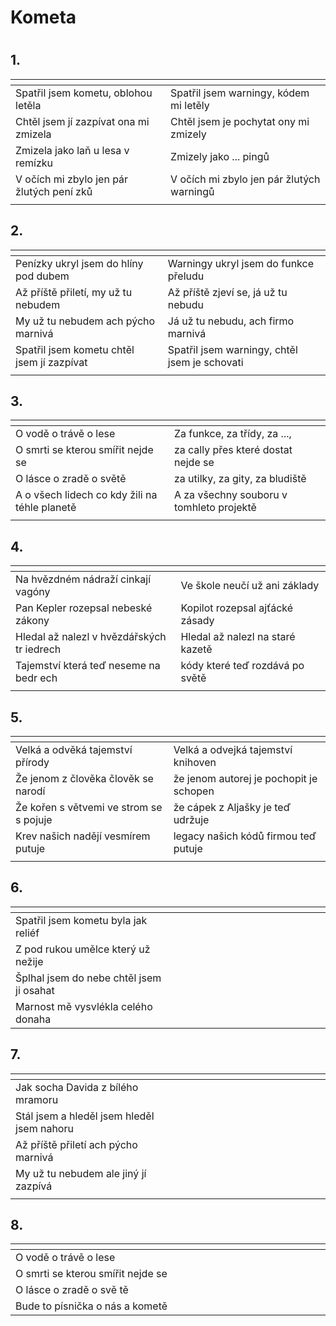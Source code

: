 # Kometa
# 


## 1.
| <img width=300/>                          | <img width=300/>                          |
|:------------------------------------------|-------------------------------------------|
| Spatřil jsem kometu, oblohou letěla       | Spatřil jsem warningy, kódem mi letěly    |
| Chtěl jsem jí zazpívat ona mi zmizela     | Chtěl jsem je pochytat ony mi zmizely     |
| Zmizela jako laň u lesa v remízku         | Zmizely jako ... pingů                    |
| V očích mi zbylo jen pár žlutých pení zků | V očích mi zbylo jen pár žlutých warningů |
|                                           |                                           |

## 2.
| <img width=300/>                           | <img width=300/>                              |
|:-------------------------------------------|-----------------------------------------------|
| Penízky ukryl jsem do hlíny pod dubem      | Warningy ukryl jsem do funkce přeludu         |
| Až příště přiletí, my už tu nebudem        | Až příště zjeví se, já už tu nebudu           |
| My už tu nebudem ach pýcho marnivá         | Já už tu nebudu, ach firmo marnivá            |
| Spatřil jsem kometu chtěl jsem jí zazpívat | Spatřil jsem warningy, chtěl jsem je schovati |
|                                            |                                               |

## 3.
| <img width=300/>                              | <img width=300/>                         |
|:----------------------------------------------|------------------------------------------|
| O vodě o trávě o lese                         | Za funkce, za třídy, za ...,             |
| O  smrti se kterou smířit nejde se            | za cally přes které dostat nejde se      |
| O lásce o zradě o světě                       | za utilky, za gity, za bludiště          |
| A o všech lidech co kdy žili na téhle planetě | A za všechny souboru v tomhleto projektě |
|                                               |                                          |

## 4.
| <img width=300/>                           | <img width=300/>                 |
|:-------------------------------------------|----------------------------------|
| Na hvězdném nádraží cinkají vagóny         | Ve škole neučí už ani základy    |
| Pan Kepler rozepsal nebeské zákony         | Kopilot rozepsal ajťácké zásady  |
| Hledal až nalezl v hvězdářských tr iedrech | Hledal až nalezl na staré kazetě |
| Tajemství která teď neseme na bedr ech     | kódy které teď rozdává po světě  |
|                                            |                                  |

## 5.
| <img width=300/>                         | <img width=300/>                        |
|:-----------------------------------------|-----------------------------------------|
| Velká a odvěká tajemství přírody         | Velká a odvejká tajemství knihoven      |
| Že jenom z člověka člověk se narodí      | že jenom autorej je pochopit je schopen |
| Že kořen s větvemi ve strom se s pojuje  | že cápek z Aljašky je teď udržuje       | -- že žádná dokumentace neexistuje   
| Krev našich nadějí vesmírem putuje       | legacy našich kódů firmou teď putuje    |
|                                          |                                         |

## 6.
| <img width=300/>                           | <img width=300/> |
|:-------------------------------------------|------------------|
| Spatřil jsem kometu byla jak reliéf        |                  |
| Z pod rukou umělce který už nežije         |                  |
| Šplhal jsem do nebe chtěl jsem ji osahat   |                  |
| Marnost mě vysvlékla celého donaha         |                  |

## 7.
| <img width=300/>                           | <img width=300/> |
|:-------------------------------------------|------------------|
| Jak socha Davida z bílého mramoru          |                  |
| Stál jsem a hleděl jsem hleděl jsem nahoru |                  |
| Až příště přiletí ach pýcho marnivá        |                  |
| My už tu nebudem ale jiný jí zazpívá       |                  |
|                                            |                  |

## 8.
| <img width=300/>                   | <img width=300/> |
|:-----------------------------------|------------------|
| O vodě o trávě o lese              |                  |
| O  smrti se kterou smířit nejde se |                  |
| O lásce o zradě o svě tě           |                  |
| Bude to písnička o nás a kometě    |                  |